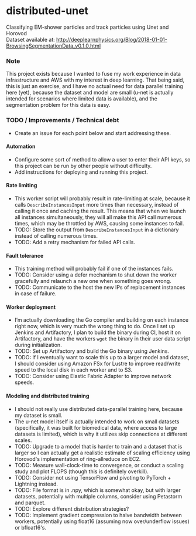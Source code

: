 # distributed-unet
Classifying EM-shower particles and track particles using Unet and Horovod  
Dataset available at: http://deeplearnphysics.org/Blog/2018-01-01-BrowsingSegmentationData_v0.1.0.html

### Note
This project exists because I wanted to fuse my work experience in data infrastructure and AWS with my interest in deep learning. That being said, this is just an exercise, and I have no actual need for data parallel training here (yet), because the dataset and model are small (u-net is actually intended for scenarios where limited data is available), and the segmentation problem for this data is easy.

### TODO / Improvements / Technical debt
- Create an issue for each point below and start addressing these.

#### Automation
- Configure some sort of method to allow a user to enter their API keys, so this project can be run by other people without difficulty.
- Add instructions for deploying and running this project.

#### Rate limiting
- This worker script will probably result in rate-limiting at scale, because it calls `DescribeInstancesInput` more times than necessary, instead of calling it once and caching the result. This means that when we launch all instances simultaneously, they will all make this API call numerous times, which may be throttled by AWS, causing some instances to fail.
- TODO: Store the output from `DescribeInstancesInput` in a dictionary instead of calling numerous times.
- TODO: Add a retry mechanism for failed API calls.

#### Fault tolerance
- This training method will probably fail if one of the instances fails.
- TODO: Consider using a defer mechanism to shut down the worker gracefully and relaunch a new one when something goes wrong.
- TODO: Communicate to the host the new IPs of replacement instances in case of failure.

#### Worker deployment
- I’m actually downloading the Go compiler and building on each instance right now, which is very much the wrong thing to do. Once I set up Jenkins and Artifactory, I plan to build the binary during CI, host it on Artifactory, and have the workers `wget` the binary in their user data script during initialization.
- TODO: Set up Artifactory and build the Go binary using Jenkins.
- TODO: If I eventually want to scale this up to a larger model and dataset, I should consider using Amazon FSx for Lustre to improve read/write speed to the local disk in each worker and to S3.
- TODO: Consider using Elastic Fabric Adapter to improve network speeds.

#### Modeling and distributed training
- I should not really use distributed data-parallel training here, because my dataset is small.
- The u-net model itself is actually intended to work on small datasets (specifically, it was built for biomedical data, where access to large datasets is limited), which is why it utilizes skip connections at different scales.
- TODO: Upgrade to a model that is harder to train and a dataset that is larger so I can actually get a realistic estimate of scaling efficiency using Horovod's implementation of ring-allreduce on EC2.
- TODO: Measure wall-clock-time to convergence, or conduct a scaling study and plot FLOPS (though this is definitely overkill).
- TODO: Consider not using TensorFlow and pivoting to PyTorch + Lightning instead.
- TODO: File format is in .npy, which is somewhat okay, but with larger datasets, potentially with multiple columns, consider using Petastorm and parquet.
- TODO: Explore different distribution strategies?
- TODO: Implement gradient compression to halve bandwidth between workers, potentially using float16 (assuming now over/underflow issues) or bfloat16's.
